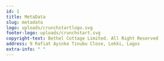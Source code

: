 ```yaml
---
id: 1
title: MetaData
slug: metadata
logo: uploads/crunchstartlogo.svg
footer-logo: uploads/crunchstart.svg
copyright-text: Bethel Cottage Limited. All Right Reserved
address: 9 Rafiat Ayinke Tinubu Close, Lekki, Lagos
extra-info: " "
---
```

